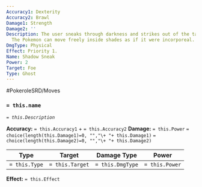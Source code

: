 ```yaml
---
Accuracy1: Dexterity
Accuracy2: Brawl
Damage1: Strength
Damage2: ''
Description: The user sneaks through darkness and strikes out of the target's shadow.
  The Pokemon can move freely inside shades as if it were incorporeal.
DmgType: Physical
Effect: Priority 1.
Name: Shadow Sneak
Power: 2
Target: Foe
Type: Ghost
---
```


#PokeroleSRD/Moves

### `= this.name` 
*`= this.Description`*

**Accuracy:** `= this.Accuracy1` + `= this.Accuracy2`
**Damage:** `= this.Power` `= choice(length(this.Damage1)=0, "","\+ "+ this.Damage1)` `= choice(length(this.Damage2)=0, "","\+ "+ this.Damage2)`

| Type          | Target          | Damage Type          | Power          |
| ------------- | --------------- | ---------------- | -------------- |
| `= this.Type` | `= this.Target` | `= this.DmgType` | `= this.Power` | 

**Effect:** `= this.Effect`